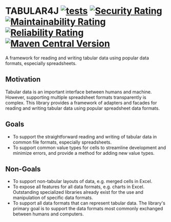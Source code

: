 # TABULAR4J [![tests](https://github.com/tabular4j/tabular4j/actions/workflows/tests.yml/badge.svg)](https://github.com/sigpwned/tabular4j/actions/workflows/tests.yml) [![Security Rating](https://sonarcloud.io/api/project_badges/measure?project=sigpwned_tabular4j&metric=security_rating)](https://sonarcloud.io/summary/new_code?id=sigpwned_tabular4j) [![Maintainability Rating](https://sonarcloud.io/api/project_badges/measure?project=sigpwned_tabular4j&metric=sqale_rating)](https://sonarcloud.io/summary/new_code?id=sigpwned_tabular4j) [![Reliability Rating](https://sonarcloud.io/api/project_badges/measure?project=sigpwned_tabular4j&metric=reliability_rating)](https://sonarcloud.io/summary/new_code?id=sigpwned_tabular4j) [![Maven Central Version](https://badgen.net/maven/v/maven-central/com.sigpwned/tabular4j)](https://search.maven.org/artifact/com.sigpwned/tabular4j)

A framework for reading and writing tabular data using popular data formats, especially spreadsheets.

## Motivation

Tabular data is an important interface between humans and machine. However, supporting multiple spreadsheet formats transparently is complex. This library provides a framework of adapters and facades for reading and writing tabular data using popular spreadsheet data formats.

## Goals

* To support the straightforward reading and writing of tabular data in common file formats, especially spreadsheets.
* To support common value types for cells to streamline development and minimize errors, and provide a method for adding new value types.

## Non-Goals

* To support non-tabular layouts of data, e.g. merged cells in Excel.
* To expose all features for all data formats, e.g. charts in Excel. Outstanding specialized libraries already exist for the use and manipulation of specific data formats.
* To support all data formats that can represent tabular data. The library's primary goal is to support the data formats most commonly exchanged between humans and computers.
